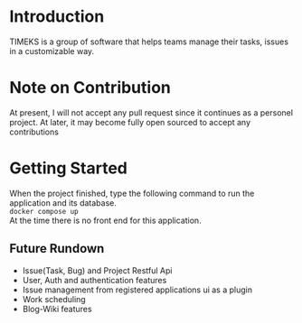 # Introduction
TIMEKS is a group of software that helps teams manage their tasks, issues in a customizable way. 

# Note on Contribution
At present, I will not accept any pull request since it continues as a personel project.
At later, it may become fully open sourced to accept any contributions

# Getting Started

When the project finished, type the following command 
to run the application and its database. \
`docker compose up` \
At the time there is no front end for this application.

## Future Rundown
- Issue(Task, Bug) and Project Restful Api
- User, Auth and authentication features
- Issue management from registered applications ui as a plugin
- Work scheduling
- Blog-Wiki features